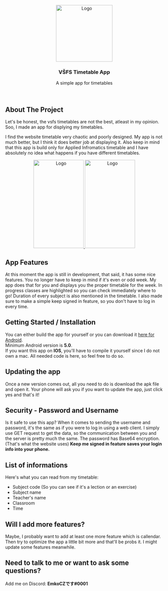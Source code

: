 <!-- PROJECT LOGO -->
<br />
<div align="center">
  <a href="https://www.vsfs.cz/">
    <img src="https://cdn.discordapp.com/attachments/355715828513112064/1025150783177621664/vsfs.png" alt="Logo" width="180" height="180">
  </a>

  <h3 align="center">VŠFS Timetable App</h3>

  <p align="center">
    A simple app for timetables
    <br />
    <br />
    <br />
  </p>
</div>

<!-- ABOUT THE PROJECT -->
## About The Project

Let's be honest, the vsfs timetables are not the best, atleast in my opinion. Soo, I made an app for displying my timetables.

I find the website timetable very chaotic and poorly designed. My app is not much better, but I think it does better job at displaying it.
Also keep in mind that this app is build only for Applied Infromatics timetable and I have absolutely no idea what happens if you have different timetables.

<div align="center">
  <a href="https://cdn.discordapp.com/attachments/355715828513112064/1025165249525067806/unknown.png">
     <img src="https://cdn.discordapp.com/attachments/355715828513112064/1025165249525067806/unknown.png" alt="Logo" width="160" height="280">
  </a>
  <a href="https://cdn.discordapp.com/attachments/355715828513112064/1025166063698194462/unknown.png">
    <img src="https://cdn.discordapp.com/attachments/355715828513112064/1025166063698194462/unknown.png" alt="Logo" width="160" height="280">
  </a>
</div>

<!-- FEATURES -->
## App Features

At this moment the app is still in development, that said, it has some nice features.
You no longer have to keep in mind if it's even or odd week. My app does that for you and displays you the proper timetable for the week.
In progress classes are highlighted so you can check immediately where to go! Duration of every subject is also mentioned in the timetable.
I also made sure to make a simple keep signed in feature, so you don't have to log in every time.

<!-- GETTING STARTED / INSTALATION -->
## Getting Started / Installation

You can either build the app for yourself or you can download it <a href="https://github.com/EmkoCZ/VSFS/releases/tag/V1.1.6">here for Android</a>.<br>
Minimum Android version is **5.0**. <br>
If you want this app on **IOS**, you'll have to compile it yourself since I do not own a mac. All needed code is here, so feel free to do so.

<!-- UPDATING -->
## Updating the app

Once a new version comes out, all you need to do is download the apk file and open it. Your phone will ask you if you want to update the app, just click yes
and that's it!

<!-- SECURITY -->
## Security - Password and Username

Is it safe to use this app? When it comes to sending the username and password, it's the same as if you were to log in using a web client. I simply use GET
request to get the data, so the communication between you and the server is pretty much the same. The password has Base64 encryption. (That's what the website uses)
**Keep me signed in feature saves your login info into your phone.**

<!-- LIST -->
## List of informations

Here's what you can read from my timetable:
* Subject code (So you can see if it's a lection or an exercise)
* Subject name
* Teacher's name
* Classroom
* Time

<!-- NEW FEATURES -->
## Will I add more features?

Maybe, I probably want to add at least one more feature which is callendar. Then try to optimize the app a little bit more and that'll be probs it.
I might update some features meanwhile.

<!--CONTACT -->
## Need to talk to me or want to ask some questions?

Add me on Discord: **EmkoCZです#0001**
